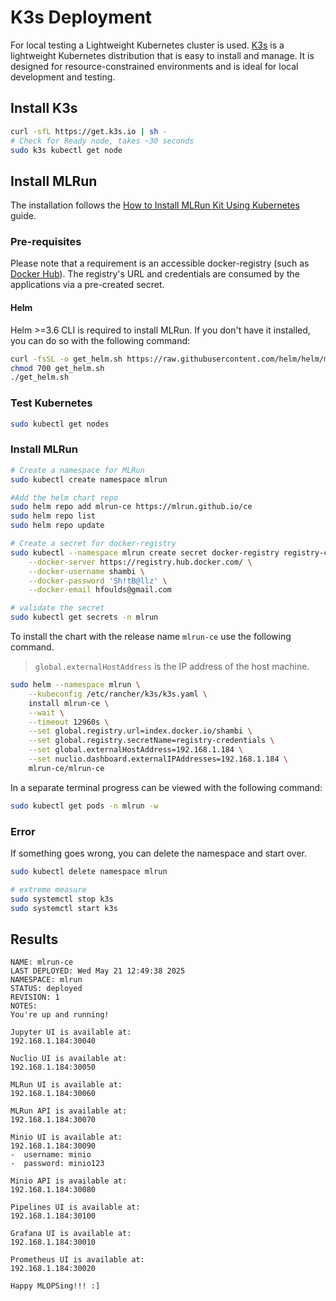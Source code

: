 # K3s Deployment

For local testing a Lightweight Kubernetes cluster is used. [K3s](https://k3s.io/) is a lightweight Kubernetes distribution that is easy to install and manage. It is designed for resource-constrained environments and is ideal for local development and testing.

## Install K3s

```bash
curl -sfL https://get.k3s.io | sh - 
# Check for Ready node, takes ~30 seconds 
sudo k3s kubectl get node 
```

## Install MLRun

The installation follows the [How to Install MLRun Kit Using Kubernetes](https://www.youtube.com/watch?v=Z6mTw7_n8iE) guide.

### Pre-requisites

Please note that a requirement is an accessible docker-registry (such as [Docker Hub](https://docs.docker.com/accounts/create-account/)). The registry's URL and credentials are consumed by the applications via a pre-created secret.

#### Helm

Helm >=3.6 CLI is required to install MLRun. If you don't have it installed, you can do so with the following command:

```bash
curl -fsSL -o get_helm.sh https://raw.githubusercontent.com/helm/helm/main/scripts/get-helm-3
chmod 700 get_helm.sh
./get_helm.sh
```


### Test Kubernetes

```bash
sudo kubectl get nodes
```

### Install MLRun

```bash
# Create a namespace for MLRun
sudo kubectl create namespace mlrun

#Add the helm chart repo
sudo helm repo add mlrun-ce https://mlrun.github.io/ce
sudo helm repo list
sudo helm repo update
```

```bash
# Create a secret for docker-registry
sudo kubectl --namespace mlrun create secret docker-registry registry-credentials \
    --docker-server https://registry.hub.docker.com/ \
    --docker-username shambi \
    --docker-password 'Sh!tB@llz' \
    --docker-email hfoulds@gmail.com

# validate the secret
sudo kubectl get secrets -n mlrun
```

To install the chart with the release name `mlrun-ce` use the following command.
> `global.externalHostAddress` is the IP address of the host machine.

```bash
sudo helm --namespace mlrun \
    --kubeconfig /etc/rancher/k3s/k3s.yaml \
    install mlrun-ce \
    --wait \
    --timeout 12960s \
    --set global.registry.url=index.docker.io/shambi \
    --set global.registry.secretName=registry-credentials \
    --set global.externalHostAddress=192.168.1.184 \
    --set nuclio.dashboard.externalIPAddresses=192.168.1.184 \
    mlrun-ce/mlrun-ce
```

In a separate terminal progress can be viewed with the following command:

```bash
sudo kubectl get pods -n mlrun -w
``` 

### Error

If something goes wrong, you can delete the namespace and start over.

```bash
sudo kubectl delete namespace mlrun

# extreme measure
sudo systemctl stop k3s
sudo systemctl start k3s
```

## Results

```
NAME: mlrun-ce
LAST DEPLOYED: Wed May 21 12:49:38 2025
NAMESPACE: mlrun
STATUS: deployed
REVISION: 1
NOTES:
You're up and running!

Jupyter UI is available at:
192.168.1.184:30040

Nuclio UI is available at:
192.168.1.184:30050

MLRun UI is available at:
192.168.1.184:30060

MLRun API is available at:
192.168.1.184:30070

Minio UI is available at:
192.168.1.184:30090
-  username: minio
-  password: minio123

Minio API is available at:
192.168.1.184:30080

Pipelines UI is available at:
192.168.1.184:30100

Grafana UI is available at:
192.168.1.184:30010

Prometheus UI is available at:
192.168.1.184:30020

Happy MLOPSing!!! :]
```